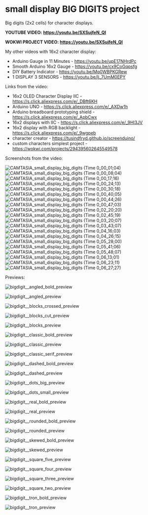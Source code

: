 # small display BIG DIGITS project
Big digits (2x2 cells) for character displays.

**YOUTUBE VIDEO: https://youtu.be/SXSujfeN_QI**


**WOKWI PROJECT VIDEO: https://youtu.be/SXSujfeN_QI**






My other videos with 16x2 character display:
- Arduino Gauge in 11 Minutes - https://youtu.be/upE17NHrdPc
- Smooth Arduino 16x2 Gauge - https://youtu.be/cx9CoGqpsfg
- DIY Battery Indicator - https://youtu.be/Mq0WBPKGRew
- 1 DISPLAY 3 SENSORS - https://youtu.be/lj_7UmM0EPY

Links from the video:
- 16x2 OLED Character Display IIC - https://s.click.aliexpress.com/e/_DBft6KH
- Arduino UNO - https://s.click.aliexpress.com/e/_AXDw1h
- Arduino breadboard prototyping shield - https://s.click.aliexpress.com/e/_ApbCwx
- 16x2 displays with IIC - https://s.click.aliexpress.com/e/_9Hl3JV
- 16x2 display with RGB backlight - https://s.click.aliexpress.com/e/_9wgpeb
- character creator - https://tusindfryd.github.io/screenduino/
- custom characters simplest project - https://wokwi.com/projects/294395602645549578




Screenshots from the video:

![CAMTASIA_small_display_big_digits (Time 0_00_01;04)](https://user-images.githubusercontent.com/117754156/230296814-431984c4-70a9-4c85-a35e-9e12020a47b1.jpg)
![CAMTASIA_small_display_big_digits (Time 0_00_08;04)](https://user-images.githubusercontent.com/117754156/230296829-0aea22ec-64da-4251-bfc0-5bbacfc92c3e.jpg)
![CAMTASIA_small_display_big_digits (Time 0_00_17;16)](https://user-images.githubusercontent.com/117754156/230296852-f2654d20-46c9-471b-84f7-3033ca376734.jpg)
![CAMTASIA_small_display_big_digits (Time 0_00_24;13)](https://user-images.githubusercontent.com/117754156/230296867-9a6999c5-d503-4a1d-a505-0b05387d5361.jpg)
![CAMTASIA_small_display_big_digits (Time 0_00_30;18)](https://user-images.githubusercontent.com/117754156/230296892-04793e57-1157-4b97-944d-2ef2b764676b.jpg)
![CAMTASIA_small_display_big_digits (Time 0_00_40;05)](https://user-images.githubusercontent.com/117754156/230296911-985aed56-3bde-4f8b-a658-dbfd6d884a94.jpg)
![CAMTASIA_small_display_big_digits (Time 0_00_44;26)](https://user-images.githubusercontent.com/117754156/230296928-1390b6fb-e01b-468e-9fe1-d71ae0e3fa9e.jpg)
![CAMTASIA_small_display_big_digits (Time 0_00_47;03)](https://user-images.githubusercontent.com/117754156/230296938-0639bf5d-7af5-45c3-b8d6-a790aa52849b.jpg)
![CAMTASIA_small_display_big_digits (Time 0_02_20;20)](https://user-images.githubusercontent.com/117754156/230296953-4d1d8aa7-e744-40b0-9538-fed0d2e8fc30.jpg)
![CAMTASIA_small_display_big_digits (Time 0_02_45;19)](https://user-images.githubusercontent.com/117754156/230296967-427a79da-4c53-43b4-bec8-73c393ea5488.jpg)
![CAMTASIA_small_display_big_digits (Time 0_03_20;07)](https://user-images.githubusercontent.com/117754156/230296972-ec01e0e7-a4ee-4e0c-a0dd-12909377e6c9.jpg)
![CAMTASIA_small_display_big_digits (Time 0_03_43;07)](https://user-images.githubusercontent.com/117754156/230296983-43744456-bb58-4ef2-938b-2d15e8c8ec66.jpg)
![CAMTASIA_small_display_big_digits (Time 0_04_16;03)](https://user-images.githubusercontent.com/117754156/230297000-adb1c92b-6031-4678-b75a-919bf3d18da5.jpg)
![CAMTASIA_small_display_big_digits (Time 0_04_26;15)](https://user-images.githubusercontent.com/117754156/230297013-feaf630a-8787-4639-8413-88c5c9b17a03.jpg)
![CAMTASIA_small_display_big_digits (Time 0_05_28;00)](https://user-images.githubusercontent.com/117754156/230297022-3bdefbfd-26f5-4234-94ec-7e383275c56b.jpg)
![CAMTASIA_small_display_big_digits (Time 0_05_41;06)](https://user-images.githubusercontent.com/117754156/230297035-1c547716-3a3f-4de0-800a-e1af9ff6d1fa.jpg)
![CAMTASIA_small_display_big_digits (Time 0_05_48;07)](https://user-images.githubusercontent.com/117754156/230297039-b43b18de-709d-42e9-95f1-3ba87a23e998.jpg)
![CAMTASIA_small_display_big_digits (Time 0_06_13;01)](https://user-images.githubusercontent.com/117754156/230297053-ec0dc7f5-4ef1-4807-b1f2-a4b963abefbc.jpg)
![CAMTASIA_small_display_big_digits (Time 0_06_23;11)](https://user-images.githubusercontent.com/117754156/230297068-c4a38b85-e047-44c2-b6f3-3be200846a89.jpg)
![CAMTASIA_small_display_big_digits (Time 0_06_27;27)](https://user-images.githubusercontent.com/117754156/230297079-e658c2c8-b056-4931-901e-7915f0e82f68.jpg)









Previews:

![bigdigit__angled_bold_preview](https://user-images.githubusercontent.com/117754156/229797191-1ee53348-3114-4c99-897b-280f9455144a.png)


![bigdigit__angled_preview](https://user-images.githubusercontent.com/117754156/229797195-3d741a74-d5f2-456c-aa38-d7b610106069.png)


![bigdigit__blocks_crossed_preview](https://user-images.githubusercontent.com/117754156/229797198-fac76240-c2ae-4298-bb6b-ed93cb9ab916.png)


![bigdigit__blocks_cut_preview](https://user-images.githubusercontent.com/117754156/229797200-1c316acb-6daf-4b54-96e8-bbc355deb719.png)


![bigdigit__blocks_preview](https://user-images.githubusercontent.com/117754156/229797204-27f7fcb6-1601-4aae-83f0-45834c099a9b.png)


![bigdigit__classic_bold_preview](https://user-images.githubusercontent.com/117754156/229797207-2a33ec24-f668-4145-ade2-d8356f4b7019.png)


![bigdigit__classic_preview](https://user-images.githubusercontent.com/117754156/229797209-f002db57-03e5-4942-bbb1-1374aa876395.png)


![bigdigit__classic_serif_preview](https://user-images.githubusercontent.com/117754156/229797214-24715b29-2e13-4708-b4f7-c77b2842dcfa.png)


![bigdigit__dashed_bold_preview](https://user-images.githubusercontent.com/117754156/229797215-a7938414-53e4-4254-a1d3-bdcc61061c3b.png)


![bigdigit__dashed_preview](https://user-images.githubusercontent.com/117754156/229797219-599f9bd4-7470-488c-bba9-ba2db38972aa.png)


![bigdigit__dots_big_preview](https://user-images.githubusercontent.com/117754156/229797221-53404768-6613-41e5-9ab5-47f508151dbf.png)


![bigdigit__dots_small_preview](https://user-images.githubusercontent.com/117754156/229797224-691f558e-631f-4635-a47e-c5e3d538f0a4.png)


![bigdigit__real_bold_preview](https://user-images.githubusercontent.com/117754156/229797226-6424616f-edf2-4883-92fe-7b5fc0a3f894.png)


![bigdigit__real_preview](https://user-images.githubusercontent.com/117754156/229797228-1f8843ed-ebdd-4ddc-98f7-7009c8a8762a.png)


![bigdigit__rounded_bold_preview](https://user-images.githubusercontent.com/117754156/229797230-1ada5a6c-c259-451b-8e7e-cd508aade6fc.png)


![bigdigit__rounded_preview](https://user-images.githubusercontent.com/117754156/229797233-425db743-6274-469d-b92f-5f18df3def1f.png)


![bigdigit__skewed_bold_preview](https://user-images.githubusercontent.com/117754156/229797235-61665935-a2e7-4a85-a211-fd266ac34f25.png)


![bigdigit__skewed_preview](https://user-images.githubusercontent.com/117754156/229797239-9864a62e-36ea-40da-b2e9-a46144495c01.png)


![bigdigit__square_five_preview](https://user-images.githubusercontent.com/117754156/229797242-c561aff5-13f7-45c2-a19f-9f639362822c.png)


![bigdigit__square_four_preview](https://user-images.githubusercontent.com/117754156/229797244-c38ad7a7-0113-4b9d-8568-77dbea49660d.png)


![bigdigit__square_three_preview](https://user-images.githubusercontent.com/117754156/229797246-4ef8b4bc-28b1-40cd-95e7-8ae85ea7d778.png)


![bigdigit__square_two_preview](https://user-images.githubusercontent.com/117754156/229797247-b31fb5b6-2350-4855-a4cf-b9c74eda33fb.png)


![bigdigit__tron_bold_preview](https://user-images.githubusercontent.com/117754156/229797250-00541532-1c57-4666-840e-ce649f36782a.png)


![bigdigit__tron_preview](https://user-images.githubusercontent.com/117754156/229797255-e938fcc0-9433-402e-8a34-412bc11cbbd8.png)
